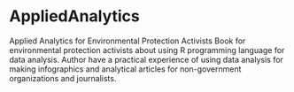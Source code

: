 # AppliedAnalytics
Applied Analytics for Environmental Protection Activists
Book for environmental protection activists about using R programming language for data analysis.
Author have a practical experience of using data analysis for making infographics and analytical articles
for non-government organizations and journalists.
